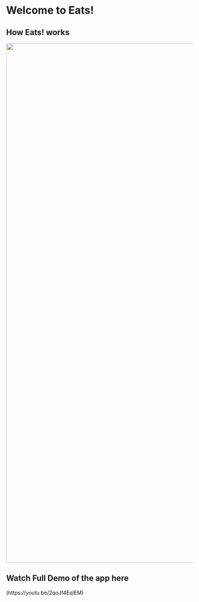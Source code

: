 <h1> Welcome to Eats! </h1>

<h2> How Eats! works </h2>
<img src="https://recordit.co/I20OK6Pi6o.gif" width=1400><br>

<h2> Watch Full Demo of the app here </h2>
(https://youtu.be/2qoJf4EqlEM)
